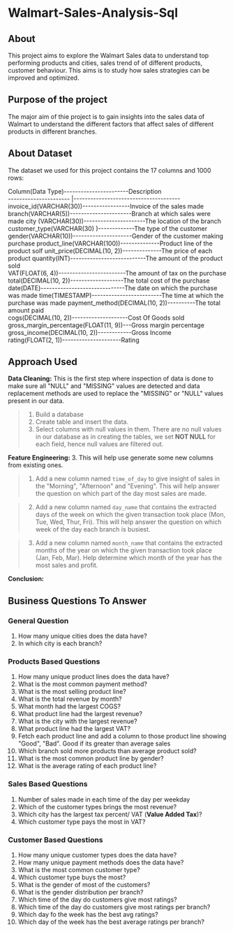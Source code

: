 # Walmart-Sales-Analysis-Sql
## About
This project aims to explore the Walmart Sales data to understand top performing products and cities, sales trend of of different products, customer behaviour. This aims is to study how sales strategies can be improved and optimized. 

## Purpose of the project
The major aim of thie project is to gain insights into the sales data of Walmart to understand the different factors that affect sales of different products in different branches.

## About Dataset
The dataset we used for this project contains the 17 columns and 1000 rows:

Column(Data Type)-----------------------Description              
---------------------- |--------------------------------------
invoice_id(VARCHAR(30))-----------------Invoice of the sales made
branch(VARCHAR(5))----------------------Branch at which sales were made
city (VARCHAR(30))----------------------The location of the branch
customer_type(VARCHAR(30) )-------------The type of the customer           
gender(VARCHAR(10))---------------------Gender of the customer making purchase
product_line(VARCHAR(100))--------------Product line of the product solf 
unit_price(DECIMAL(10, 2))--------------The price of each product 
quantity(INT)---------------------------The amount of the product sold   
VAT(FLOAT(6, 4))------------------------The amount of tax on the purchase    
total(DECIMAL(10, 2))-------------------The total cost of the purchase   
date(DATE)------------------------------The date on which the purchase was made
time(TIMESTAMP)-------------------------The time at which the purchase was made 
payment_method(DECIMAL(10, 2))----------The total amount paid                  
cogs(DECIMAL(10, 2))--------------------Cost Of Goods sold          
gross_margin_percentage(FLOAT(11, 9))---Gross margin percentage               
gross_income(DECIMAL(10, 2))------------Gross Income                         
rating(FLOAT(2, 1))---------------------Rating                           

## Approach Used

**Data Cleaning:**
     This is the first step where inspection of data is done to make sure all "NULL" and "MISSING" values are detected and data replacement methods are used to replace the "MISSING" or "NULL" values present in our data.

> 1. Build a database
> 2. Create table and insert the data.
> 3. Select columns with null values in them. There are no null values in our database as in creating the tables, we set **NOT NULL** for each field, hence null values are filtered out.

**Feature Engineering:**
3.   This will help use generate some new columns from existing ones.
   
> 1. Add a new column named `time_of_day` to give insight of sales in the "Morning", "Afternoon" and "Evening". This will help answer the question on which part of the day most sales are made.

> 2. Add a new column named `day_name` that contains the extracted days of the week on which the given transaction took place (Mon, Tue, Wed, Thur, Fri). This will help answer the question on which week of the day each branch is busiest.

> 3. Add a new column named `month_name` that contains the extracted months of the year on which the given transaction took place (Jan, Feb, Mar). Help determine which month of the year has the most sales and profit.

**Conclusion:**

## Business Questions To Answer

### General Question
1. How many unique cities does the data have?
2. In which city is each branch?

### Products Based Questions
1. How many unique product lines does the data have?
2. What is the most common payment method?
3. What is the most selling product line?
4. What is the total revenue by month?
5. What month had the largest COGS?
6. What product line had the largest revenue?
7. What is the city with the largest revenue?
8. What product line had the largest VAT?
9. Fetch each product line and add a column to those product line showing "Good", "Bad". Good if its greater than average sales
10. Which branch sold more products than average product sold?
11. What is the most common product line by gender?
12. What is the average rating of each product line?

### Sales Based Questions

1. Number of sales made in each time of the day per weekday
2. Which of the customer types brings the most revenue?
3. Which city has the largest tax percent/ VAT (**Value Added Tax**)?
4. Which customer type pays the most in VAT?

### Customer Based Questions

1. How many unique customer types does the data have?
2. How many unique payment methods does the data have?
3. What is the most common customer type?
4. Which customer type buys the most?
5. What is the gender of most of the customers?
6. What is the gender distribution per branch?
7. Which time of the day do customers give most ratings?
8. Which time of the day do customers give most ratings per branch?
9. Which day fo the week has the best avg ratings?
10. Which day of the week has the best average ratings per branch?


